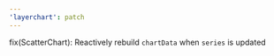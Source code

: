 ```yaml
---
'layerchart': patch
---
```


fix(ScatterChart): Reactively rebuild `chartData` when `series` is updated
